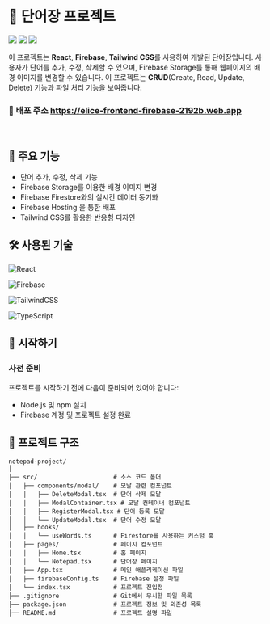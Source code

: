 # 📗 단어장 프로젝트
<img src ='https://github.com/user-attachments/assets/5d1e76c3-504f-4f62-aa8c-13f0b1deb319'/>
<img src='https://github.com/user-attachments/assets/04e47dcc-5a8d-4229-93aa-58b3b93e761b'/>
<img src="https://github.com/user-attachments/assets/b53ab577-9cf1-4a00-8534-da600aa4a971"/>

이 프로젝트는 **React**, **Firebase**, **Tailwind CSS**를 사용하여 개발된 단어장입니다. 사용자가 단어를 추가, 수정, 삭제할 수 있으며, Firebase Storage를 통해 웹페이지의 배경 이미지를 변경할 수 있습니다. 이 프로젝트는 **CRUD**(Create, Read, Update, Delete) 기능과 파일 처리 기능을 보여줍니다.
<br/>
### 💜 배포 주소 https://elice-frontend-firebase-2192b.web.app
<br/>

## 🔎 주요 기능

- 단어 추가, 수정, 삭제 기능
- Firebase Storage를 이용한 배경 이미지 변경
- Firebase Firestore와의 실시간 데이터 동기화
- Firebase Hosting 을 통한 배포
- Tailwind CSS를 활용한 반응형 디자인

## 🛠 사용된 기술

![React](https://img.shields.io/badge/React-20232A?style=for-the-badge&logo=react&logoColor=61DAFB)


![Firebase](https://img.shields.io/badge/Firebase-FFCA28?style=for-the-badge&logo=firebase&logoColor=white)


![TailwindCSS](https://img.shields.io/badge/TailwindCSS-38B2AC?style=for-the-badge&logo=tailwind-css&logoColor=white)


![TypeScript](https://img.shields.io/badge/TypeScript-007ACC?style=for-the-badge&logo=typescript&logoColor=white)

## 📌 시작하기

### 사전 준비

프로젝트를 시작하기 전에 다음이 준비되어 있어야 합니다:

- Node.js 및 npm 설치
- Firebase 계정 및 프로젝트 설정 완료


## 📌 프로젝트 구조
```
notepad-project/
│
├── src/                     # 소스 코드 폴더
│   ├── components/modal/    # 모달 관련 컴포넌트
│   │   ├── DeleteModal.tsx  # 단어 삭제 모달
│   │   ├── ModalContainer.tsx # 모달 컨테이너 컴포넌트
│   │   ├── RegisterModal.tsx # 단어 등록 모달
│   │   └── UpdateModal.tsx  # 단어 수정 모달
│   ├── hooks/
│   │   └── useWords.ts      # Firestore를 사용하는 커스텀 훅
│   ├── pages/               # 페이지 컴포넌트
│   │   ├── Home.tsx         # 홈 페이지
│   │   └── Notepad.tsx      # 단어장 페이지
│   ├── App.tsx              # 메인 애플리케이션 파일
│   ├── firebaseConfig.ts    # Firebase 설정 파일
│   └── index.tsx            # 프로젝트 진입점
├── .gitignore               # Git에서 무시할 파일 목록
├── package.json             # 프로젝트 정보 및 의존성 목록
├── README.md                # 프로젝트 설명 파일
```
